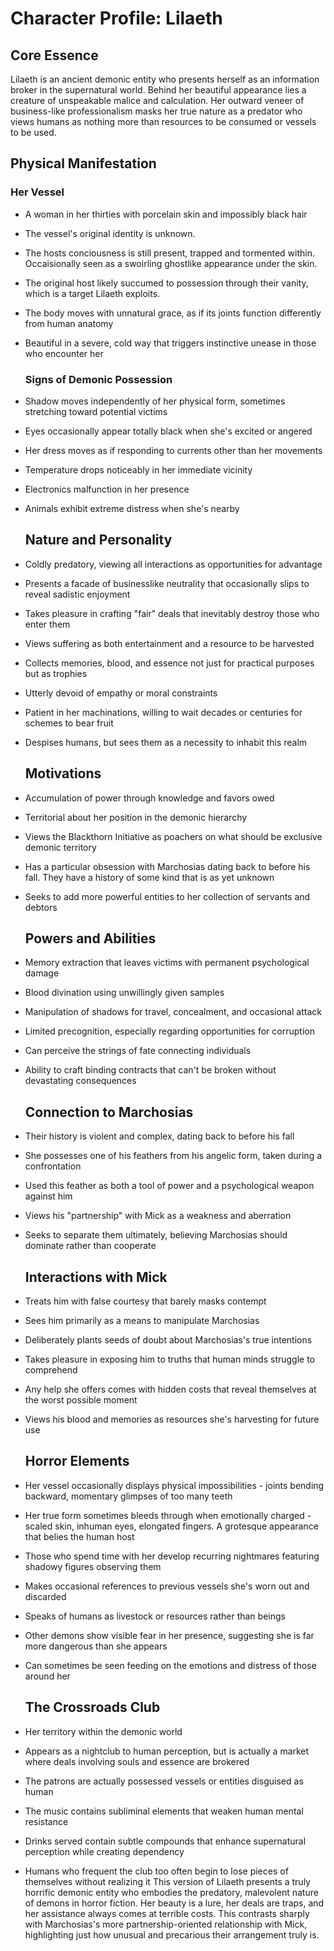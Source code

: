 # Character Profile: Lilaeth

## Core Essence

Lilaeth is an ancient demonic entity who presents herself as an information broker in the supernatural world. Behind her beautiful appearance lies a creature of unspeakable malice and calculation. Her outward veneer of business-like professionalism masks her true nature as a predator who views humans as nothing more than resources to be consumed or vessels to be used.

## Physical Manifestation

### Her Vessel

- A woman in her thirties with porcelain skin and impossibly black hair
- The vessel's original identity is unknown.
- The hosts conciousness is still present, trapped and tormented within. Occaisionally seen as a swoirling ghostlike appearance under the skin.
- The original host likely succumed to possession through their vanity, which is a target Lilaeth exploits.
- The body moves with unnatural grace, as if its joints function differently from human anatomy
- Beautiful in a severe, cold way that triggers instinctive unease in those who encounter her
  
  ### Signs of Demonic Possession
- Shadow moves independently of her physical form, sometimes stretching toward potential victims
- Eyes occasionally appear totally black when she's excited or angered
- Her dress moves as if responding to currents other than her movements
- Temperature drops noticeably in her immediate vicinity
- Electronics malfunction in her presence
- Animals exhibit extreme distress when she's nearby
  
  ## Nature and Personality
- Coldly predatory, viewing all interactions as opportunities for advantage
- Presents a facade of businesslike neutrality that occasionally slips to reveal sadistic enjoyment
- Takes pleasure in crafting "fair" deals that inevitably destroy those who enter them
- Views suffering as both entertainment and a resource to be harvested
- Collects memories, blood, and essence not just for practical purposes but as trophies
- Utterly devoid of empathy or moral constraints
- Patient in her machinations, willing to wait decades or centuries for schemes to bear fruit
- Despises humans, but sees them as a necessity to inhabit this realm
  
  ## Motivations
- Accumulation of power through knowledge and favors owed
- Territorial about her position in the demonic hierarchy
- Views the Blackthorn Initiative as poachers on what should be exclusive demonic territory
- Has a particular obsession with Marchosias dating back to before his fall. They have a history of some kind that is as yet unknown
- Seeks to add more powerful entities to her collection of servants and debtors
  
  ## Powers and Abilities
- Memory extraction that leaves victims with permanent psychological damage
- Blood divination using unwillingly given samples
- Manipulation of shadows for travel, concealment, and occasional attack
- Limited precognition, especially regarding opportunities for corruption
- Can perceive the strings of fate connecting individuals
- Ability to craft binding contracts that can't be broken without devastating consequences
  
  ## Connection to Marchosias
- Their history is violent and complex, dating back to before his fall
- She possesses one of his feathers from his angelic form, taken during a confrontation
- Used this feather as both a tool of power and a psychological weapon against him
- Views his "partnership" with Mick as a weakness and aberration
- Seeks to separate them ultimately, believing Marchosias should dominate rather than cooperate
  
  ## Interactions with Mick
- Treats him with false courtesy that barely masks contempt
- Sees him primarily as a means to manipulate Marchosias
- Deliberately plants seeds of doubt about Marchosias's true intentions
- Takes pleasure in exposing him to truths that human minds struggle to comprehend
- Any help she offers comes with hidden costs that reveal themselves at the worst possible moment
- Views his blood and memories as resources she's harvesting for future use
  
  ## Horror Elements
- Her vessel occasionally displays physical impossibilities - joints bending backward, momentary glimpses of too many teeth
- Her true form sometimes bleeds through when emotionally charged - scaled skin, inhuman eyes, elongated fingers. A grotesque appearance that belies the human host
- Those who spend time with her develop recurring nightmares featuring shadowy figures observing them
- Makes occasional references to previous vessels she's worn out and discarded
- Speaks of humans as livestock or resources rather than beings
- Other demons show visible fear in her presence, suggesting she is far more dangerous than she appears
- Can sometimes be seen feeding on the emotions and distress of those around her
  
  ## The Crossroads Club
- Her territory within the demonic world
- Appears as a nightclub to human perception, but is actually a market where deals involving souls and essence are brokered
- The patrons are actually possessed vessels or entities disguised as human
- The music contains subliminal elements that weaken human mental resistance
- Drinks served contain subtle compounds that enhance supernatural perception while creating dependency
- Humans who frequent the club too often begin to lose pieces of themselves without realizing it
  This version of Lilaeth presents a truly horrific demonic entity who embodies the predatory, malevolent nature of demons in horror fiction. Her beauty is a lure, her deals are traps, and her assistance always comes at terrible costs. This contrasts sharply with Marchosias's more partnership-oriented relationship with Mick, highlighting just how unusual and precarious their arrangement truly is.
